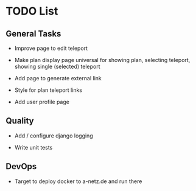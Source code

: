 # TODO List

## General Tasks

-   Improve page to edit teleport

-   Make plan display page universal for showing plan, selecting teleport,
    showing single (selected) teleport

-   Add page to generate external link

-   Style for plan teleport links

-   Add user profile page

## Quality

-   Add / configure django logging

-   Write unit tests


## DevOps

-   Target to deploy docker to a-netz.de and run there
